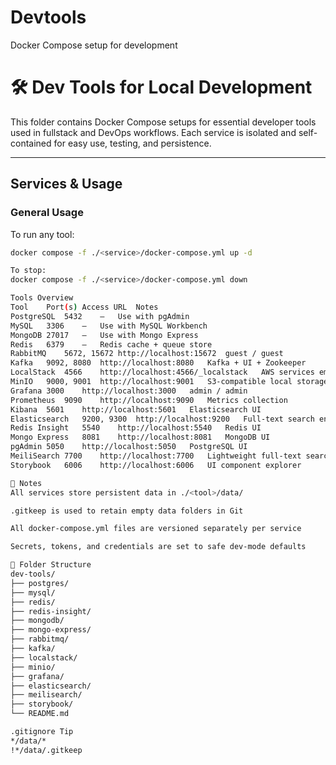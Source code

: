 # Devtools
Docker Compose setup for development
# 🛠️ Dev Tools for Local Development

This folder contains Docker Compose setups for essential developer tools used in fullstack and DevOps workflows. Each service is isolated and self-contained for easy use, testing, and persistence.

---

## Services & Usage

### General Usage

To run any tool:

```bash
docker compose -f ./<service>/docker-compose.yml up -d

To stop:
docker compose -f ./<service>/docker-compose.yml down

Tools Overview
Tool	Port(s)	Access URL	Notes
PostgreSQL	5432	—	Use with pgAdmin
MySQL	3306	—	Use with MySQL Workbench
MongoDB	27017	—	Use with Mongo Express
Redis	6379	—	Redis cache + queue store
RabbitMQ	5672, 15672	http://localhost:15672	guest / guest
Kafka	9092, 8080	http://localhost:8080	Kafka + UI + Zookeeper
LocalStack	4566	http://localhost:4566/_localstack	AWS services emulation
MinIO	9000, 9001	http://localhost:9001	S3-compatible local storage
Grafana	3000	http://localhost:3000	admin / admin
Prometheus	9090	http://localhost:9090	Metrics collection
Kibana	5601	http://localhost:5601	Elasticsearch UI
Elasticsearch	9200, 9300	http://localhost:9200	Full-text search engine
Redis Insight	5540	http://localhost:5540	Redis UI
Mongo Express	8081	http://localhost:8081	MongoDB UI
pgAdmin	5050	http://localhost:5050	PostgreSQL UI
MeiliSearch	7700	http://localhost:7700	Lightweight full-text search
Storybook	6006	http://localhost:6006	UI component explorer

🧠 Notes
All services store persistent data in ./<tool>/data/

.gitkeep is used to retain empty data folders in Git

All docker-compose.yml files are versioned separately per service

Secrets, tokens, and credentials are set to safe dev-mode defaults

📁 Folder Structure
dev-tools/
├── postgres/
├── mysql/
├── redis/
├── redis-insight/
├── mongodb/
├── mongo-express/
├── rabbitmq/
├── kafka/
├── localstack/
├── minio/
├── grafana/
├── elasticsearch/
├── meilisearch/
├── storybook/
└── README.md

.gitignore Tip
*/data/*
!*/data/.gitkeep

